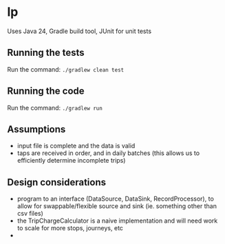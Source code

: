 # lp

Uses Java 24, Gradle build tool, JUnit for unit tests

## Running the tests

Run the command: `./gradlew clean test`

## Running the code

Run the command: `./gradlew run`

## Assumptions

- input file is complete and the data is valid
- taps are received in order, and in daily batches (this allows us to efficiently determine incomplete trips)

## Design considerations

- program to an interface (DataSource, DataSink, RecordProcessor), to allow for swappable/flexible source and sink (ie. something other than csv files)
- the TripChargeCalculator is a naive implementation and will need work to scale for more stops, journeys, etc
- 